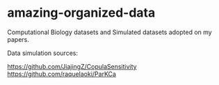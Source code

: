 # amazing-organized-data
Computational Biology datasets and Simulated datasets adopted on my papers. 

Data simulation sources:

https://github.com/JiajingZ/CopulaSensitivity
https://github.com/raquelaoki/ParKCa
